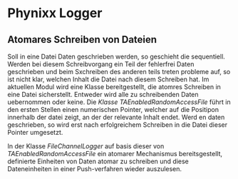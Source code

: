 
Phynixx Logger
===============

Atomares Schreiben von Dateien
-------------------------------
Soll in eine Datei Daten geschrieben werden, so geschieht die sequentiell. Werden bei diesem Schreibvorgang ein Teil der fehlerfrei Daten geschrieben und beim Sxchreiben des anderen teils treten probleme auf, so ist nicht klar, welchen Inhalt die Datei nach diesem Schreiben hat.
Im aktuellen Modul wird eine Klasse bereitgestellt, die atomres Schreiben in eine Datei sicherstellt. Entweder wird alle zu schreibenden Daten uebernommen oder keine.
Die <i>Klasse TAEnabledRandomAccessFile</i> führt in den ersten Stellen einen numerischen Pointer, welcher auf die Positipon innerhalb der datei zeigt, an der der relevante Inhalt endet. Werd en daten geschrieben, so wird erst nach erfolgreichem Schreiben in die Datei dieser Pointer umgesetzt.

In der Klasse <i>FileChannelLogger</i> auf basis dieser von <i>TAEnabledRandomAccessFile</i> ein atomarer Mechanismus bereitsgestellt, definierte Einheiten von Daten atomar zu schreiben und diese Dateneinheiten in einer Push-verfahren wieder auszulesen.

